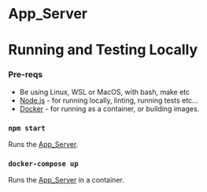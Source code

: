 # App_Server

# Running and Testing Locally

### Pre-reqs

- Be using Linux, WSL or MacOS, with bash, make etc
- [Node.js](https://nodejs.org/en/) - for running locally, linting, running tests etc...
- [Docker](https://docs.docker.com/get-docker/) - for running as a container, or building images.

### `npm start`

Runs the [App_Server](http://localhost:8081).

### `docker-compose up`

Runs the [App_Server](http://localhost:8081) in a container.